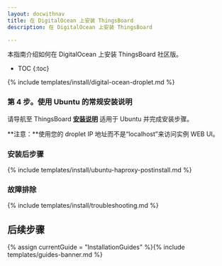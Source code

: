 ```yaml
---
layout: docwithnav
title: 在 DigitalOcean 上安装 ThingsBoard
description: 在 DigitalOcean 上安装 ThingsBoard

---
```


本指南介绍如何在 DigitalOcean 上安装 ThingsBoard 社区版。

* TOC
{:toc}

{% include templates/install/digital-ocean-droplet.md %}

### 第 4 步。使用 Ubuntu 的常规安装说明

请导航至 ThingsBoard [**安装说明**](/docs/user-guide/install/ubuntu/)
适用于 Ubuntu 并完成安装步骤。

**注意：**使用您的 droplet IP 地址而不是“localhost”来访问实例 WEB UI。

### 安装后步骤

{% include templates/install/ubuntu-haproxy-postinstall.md %}

### 故障排除

{% include templates/install/troubleshooting.md %}

## 后续步骤

{% assign currentGuide = "InstallationGuides" %}{% include templates/guides-banner.md %}